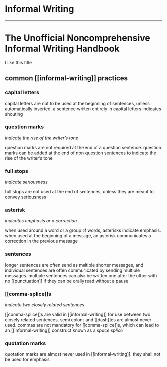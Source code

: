 # Informal Writing

---

# The Unofficial Noncomprehensive Informal Writing Handbook

I like this title

## common [[informal-writing]] practices

### capital letters

capital letters are not to be used at the beginning of sentences, unless automatically inserted. a sentence written entirely in capital letters indicates shouting

### question marks

_indicate the rise of the writer’s tone_

question marks are not required at the end of a question sentence. question marks can be added at the end of non-question sentences to indicate the rise of the writer’s tone

### full stops

_indicate seriousness_

full stops are not used at the end of sentences, unless they are meant to convey seriousness

### asterisk

_indicates emphasis or a correction_

when used around a word or a group of words, asterisks indicate emphasis. when used at the beginning of a message, an asterisk communicates a correction in the previous message

### sentences

longer sentences are often send as multiple shorter messages, and individual sentences are often communicated by sending multiple messages. multiple sentences can also be written one after the other with no [[punctuation]] if they can be orally read without a pause

### [[comma-splice]]s

_indicate two closely related sentences_

[[comma-splice]]s are valid in [[informal-writing]] for use between two closely related sentences. semi colons and [[dash]]es are almost never used. commas are not mandatory for [[comma-splice]]s, which can lead to an [[informal-writing]] construct known as a _space splice_

### quotation marks

quotation marks are almost never used in [[informal-writing]]. they shall not be used for emphasis
